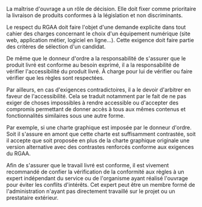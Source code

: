La maîtrise d'ouvrage a un rôle de décision. Elle doit fixer comme prioritaire la livraison de produits conformes à la législation et non discriminants.

Le respect du RGAA doit faire l'objet d'une demande explicite dans tout cahier des charges concernant le choix d'un équipement numérique (site web, application métier, logiciel en ligne...). Cette exigence doit faire partie des critères de sélection d'un candidat.

De même que le donneur d'ordre a la responsabilité de s'assurer que le produit livré est conforme au besoin exprimé, il a la responsabilité de vérifier l'accessibilité du produit livré. À charge pour lui de vérifier ou faire vérifier que les règles sont respectées.

Par ailleurs, en cas d'exigences contradictoires, il a le devoir d'arbitrer en faveur de l'accessibilité. Cela se traduit notamment par le fait de ne pas exiger de choses impossibles à rendre accessible ou d'accepter des compromis permettant de donner accès à tous aux mêmes contenus et fonctionnalités similaires sous une autre forme.

Par exemple, si une charte graphique est imposée par le donneur d'ordre. Soit il s'assure en amont que cette charte est suffisamment contrastée, soit il accepte que soit proposée en plus de la charte graphique originale une version alternative avec des contrastes renforcés conforme aux exigences du RGAA.

Afin de s'assurer que le travail livré est conforme, il est vivement recommandé de confier la vérification de la conformité aux règles à un expert indépendant du service ou de l'organisme ayant réalisé l'ouvrage pour éviter les conflits d'intérêts. Cet expert peut être un membre formé de l'administration n'ayant pas directement travaillé sur le projet ou un prestataire extérieur.

